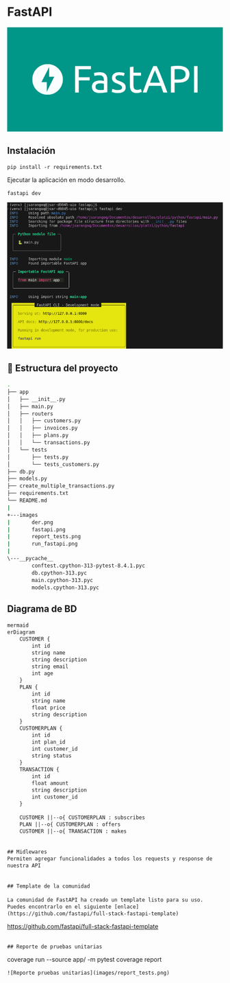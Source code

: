 # FastAPI
![FastAPI](images/fastapi.png)

## Instalación  
```
pip install -r requirements.txt
```
Ejecutar la aplicación en modo desarrollo.
```
fastapi dev
```
![Run FastAPI](images/run_fastapi.png)

## 📂 Estructura del proyecto

```bash
.
├── app
│   ├── __init__.py
│   ├── main.py
│   ├── routers
│   │   ├── customers.py
│   │   ├── invoices.py
│   │   ├── plans.py
│   │   └── transactions.py
│   └── tests
│       ├── tests.py
│       └── tests_customers.py
├── db.py
├── models.py
├── create_multiple_transactions.py
├── requirements.txt
└── README.md
|
+---images
|       der.png
|       fastapi.png
|       report_tests.png
|       run_fastapi.png
|
\---__pycache__
        conftest.cpython-313-pytest-8.4.1.pyc
        db.cpython-313.pyc
        main.cpython-313.pyc
        models.cpython-313.pyc
```

## Diagrama de BD
```
mermaid
erDiagram
    CUSTOMER {
        int id
        string name
        string description
        string email
        int age
    }
    PLAN {
        int id
        string name
        float price
        string description
    }
    CUSTOMERPLAN {
        int id
        int plan_id
        int customer_id
        string status
    }
    TRANSACTION {
        int id
        float amount
        string description
        int customer_id
    }

    CUSTOMER ||--o{ CUSTOMERPLAN : subscribes
    PLAN ||--o{ CUSTOMERPLAN : offers
    CUSTOMER ||--o{ TRANSACTION : makes


## Midlewares
Permiten agregar funcionalidades a todos los requests y response de nuestra API


## Template de la comunidad 

La comunidad de FastAPI ha creado un template listo para su uso. Puedes encontrarlo en el siguiente [enlace](https://github.com/fastapi/full-stack-fastapi-template)
```
https://github.com/fastapi/full-stack-fastapi-template
```

## Reporte de pruebas unitarias
```
coverage run --source app/ -m pytest
coverage report
```
![Reporte pruebas unitarias](images/report_tests.png)
